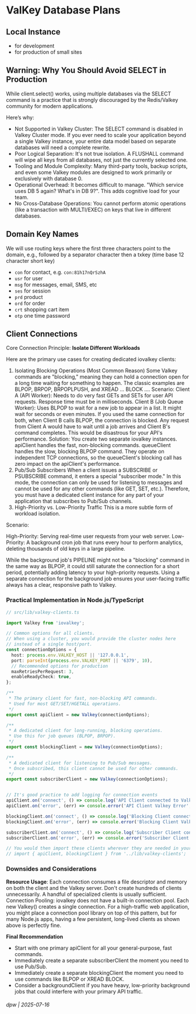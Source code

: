 # ValKey Database Plans

## Local Instance

* for development
* for production of small sites

## **Warning: Why You Should Avoid SELECT in Production**

While client.select() works, using multiple databases via the SELECT command is a practice that is strongly discouraged by the Redis/Valkey community for modern applications.

Here’s why:

* Not Supported in Valkey Cluster: The SELECT command is disabled in Valkey Cluster mode. If you ever need to scale your application beyond a single Valkey instance, your entire data model based on separate databases will need a complete rewrite.
* Poor Logical Separation: It's not true isolation. A FLUSHALL command will wipe all keys from all databases, not just the currently selected one.
* Tooling and Module Complexity: Many third-party tools, backup scripts, and even some Valkey modules are designed to work primarily or exclusively with database 0.
* Operational Overhead: It becomes difficult to manage. "Which service uses DB 5 again? What's in DB 9?". This adds cognitive load for your team.
* No Cross-Database Operations: You cannot perform atomic operations (like a transaction with MULTI/EXEC) on keys that live in different databases.

## Domain Key Names

We will use routing keys where the first three characters point to the domain, e.g., followed by a separator character then a txkey (time base 12 character short key)

* `con` for contact, e.g. `con:81h17nQrSzhA`
* `usr` for user
* `msg` for messages, email, SMS, etc
* `ses` for session 
* `prd` product
* `ord` for order
* `crt` shopping cart item
* `otp` one time password

## Client Connections

Core Connection Principle: **Isolate Different Workloads**

Here are the primary use cases for creating dedicated iovalkey clients:

1. Isolating Blocking Operations (Most Common Reason)
Some Valkey commands are "blocking," meaning they can hold a connection open for a long time waiting for something to happen. The classic examples are BLPOP, BRPOP, BRPOPLPUSH, and XREAD ... BLOCK ....
Scenario:
Client A (API Worker): Needs to do very fast GETs and SETs for user API requests. Response time must be in milliseconds.
Client B (Job Queue Worker): Uses BLPOP to wait for a new job to appear in a list. It might wait for seconds or even minutes.
If you used the same connection for both, when Client B calls BLPOP, the connection is blocked. Any request from Client A would have to wait until a job arrives and Client B's command completes. This would be disastrous for your API's performance.
Solution: You create two separate iovalkey instances.
apiClient handles the fast, non-blocking commands.
queueClient handles the slow, blocking BLPOP command.
They operate on independent TCP connections, so the queueClient's blocking call has zero impact on the apiClient's performance.
2. Pub/Sub Subscribers
When a client issues a SUBSCRIBE or PSUBSCRIBE command, it enters a special "subscriber mode." In this mode, the connection can only be used for listening to messages and cannot be used for any other commands (like GET, SET, etc.).
Therefore, you must have a dedicated client instance for any part of your application that subscribes to Pub/Sub channels.
3. High-Priority vs. Low-Priority Traffic
This is a more subtle form of workload isolation.

Scenario:

High-Priority: Serving real-time user requests from your web server.
Low-Priority: A background cron job that runs every hour to perform analytics, deleting thousands of old keys in a large pipeline.

While the background job's PIPELINE might not be a "blocking" command in the same way as BLPOP, it could still saturate the connection for a short period, potentially adding latency to your high-priority requests. Using a separate connection for the background job ensures your user-facing traffic always has a clear, responsive path to Valkey.


### Practical Implementation in Node.js/TypeScript

```typescript
// src/lib/valkey-clients.ts

import Valkey from 'iovalkey';

// Common options for all clients.
// When using a cluster, you would provide the cluster nodes here
// instead of a single host/port.
const connectionOptions = {
  host: process.env.VALKEY_HOST || '127.0.0.1',
  port: parseInt(process.env.VALKEY_PORT || '6379', 10),
  // Recommended options for production
  maxRetriesPerRequest: 3,
  enableReadyCheck: true,
};

/**
 * The primary client for fast, non-blocking API commands.
 * Used for most GET/SET/HGETALL operations.
 */
export const apiClient = new Valkey(connectionOptions);

/**
 * A dedicated client for long-running, blocking operations.
 * Use this for job queues (BLPOP, BRPOP).
 */
export const blockingClient = new Valkey(connectionOptions);

/**
 * A dedicated client for listening to Pub/Sub messages.
 * Once subscribed, this client cannot be used for other commands.
 */
export const subscriberClient = new Valkey(connectionOptions);


// It's good practice to add logging for connection events
apiClient.on('connect', () => console.log('API Client connected to Valkey.'));
apiClient.on('error', (err) => console.error('API Client Valkey Error', err));

blockingClient.on('connect', () => console.log('Blocking Client connected to Valkey.'));
blockingClient.on('error', (err) => console.error('Blocking Client Valkey Error', err));

subscriberClient.on('connect', () => console.log('Subscriber Client connected to Valkey.'));
subscriberClient.on('error', (err) => console.error('Subscriber Client Valkey Error', err));

// You would then import these clients wherever they are needed in your app:
// import { apiClient, blockingClient } from '../lib/valkey-clients';
```

### Downsides and Considerations

**Resource Usage**: Each connection consumes a file descriptor and memory on both the client and the Valkey server. Don't create hundreds of clients unnecessarily. A handful of specialized clients is usually sufficient.
Connection Pooling: iovalkey does not have a built-in connection pool. Each new Valkey() creates a single connection. For a high-traffic web application, you might place a connection pool library on top of this pattern, but for many Node.js apps, having a few persistent, long-lived clients as shown above is perfectly fine.

**Final Recommendation**

* Start with one primary apiClient for all your general-purpose, fast commands.
* Immediately create a separate subscriberClient the moment you need to use Pub/Sub.
* Immediately create a separate blockingClient the moment you need to use commands like BLPOP or XREAD BLOCK.
* Consider a backgroundClient if you have heavy, low-priority background jobs that could interfere with your primary API traffic.

###### dpw | 2025-07-16
